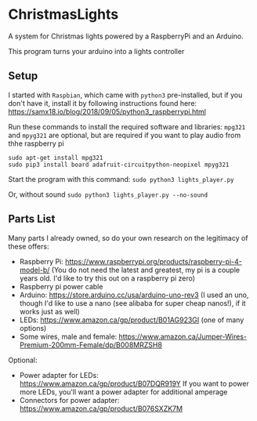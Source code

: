 # ChristmasLights
A system for Christmas lights powered by a RaspberryPi and an Arduino.

This program turns your arduino into a lights controller

## Setup

I started with `Raspbian`, which came with `python3` pre-installed, but if you don't have it, install it by following instructions found here:
https://samx18.io/blog/2018/09/05/python3_raspberrypi.html

Run these commands to install the required software and libraries:
`mpg321` and `mpyg321` are optional, but are required if you want to play audio from thhe raspberry pi
```
sudo apt-get install mpg321
sudo pip3 install board adafruit-circuitpython-neopixel mpyg321
```

Start the program with this command:
`sudo python3 lights_player.py`

Or, without sound
`sudo python3 lights_player.py --no-sound`

## Parts List
Many parts I already owned, so do your own research on the legitimacy of these offers:

- Raspberry Pi: https://www.raspberrypi.org/products/raspberry-pi-4-model-b/ (You do not need the latest and greatest, my pi is a couple years old. I'd like to try this out on a raspberry pi zero)
- Raspberry pi power cable
- Arduino: https://store.arduino.cc/usa/arduino-uno-rev3 (I used an uno, though I'd like to use a nano (see alibaba for super cheap nanos!), if it works just as well)
- LEDs: https://www.amazon.ca/gp/product/B01AG923GI (one of many options)
- Some wires, male and female: https://www.amazon.ca/Jumper-Wires-Premium-200mm-Female/dp/B008MRZSH8

Optional:
- Power adapter for LEDs: https://www.amazon.ca/gp/product/B07DQR919Y If you want to power more LEDs, you'll want a power adapter for additional amperage
- Connectors for power adapter: https://www.amazon.ca/gp/product/B076SXZK7M
